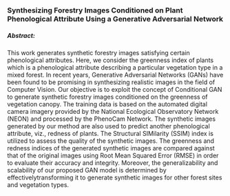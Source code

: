 ### Synthesizing Forestry Images Conditioned on Plant Phenological Attribute Using a Generative Adversarial Network

##### Abstract:

This work generates synthetic forestry images satisfying certain phenological attributes. Here, we consider the greenness index of plants which is a phenological attribute describing a particular vegetation type in a mixed forest. In recent years, Generative Adversarial Networks (GANs) have been found to be promising in synthesizing realistic images in the field of Computer Vision. Our objective is to exploit the concept of Conditional GAN to generate synthetic forestry images conditioned on the greenness of vegetation canopy. The training data is based on the automated digital camera imagery provided by the National Ecological Observatory Network (NEON) and processed by the PhenoCam Network. The synthetic images generated by our method are also used to predict another phenological attribute, viz., redness of plants. The Structural SIMilarity (SSIM) index is utilized to assess the quality of the synthetic images. The greenness and redness indices of the generated synthetic images are compared against that of the original images using Root Mean Squared Error (RMSE) in order to evaluate their accuracy and integrity. Moreover, the generalizability and scalability of our proposed GAN model is determined by effectivelytransforming it to generate synthetic images for other forest sites and vegetation types.
